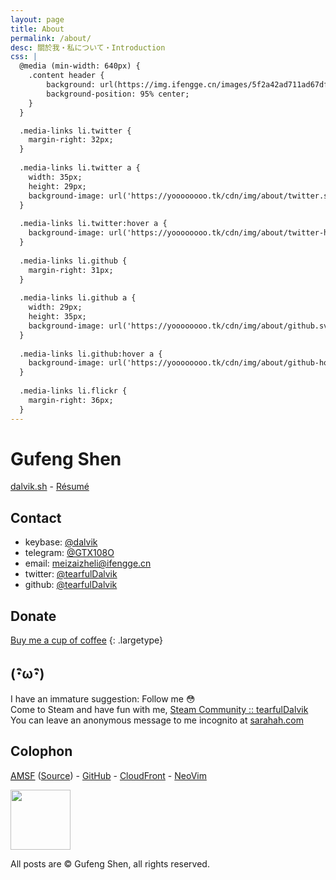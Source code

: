 ```yaml
---
layout: page
title: About
permalink: /about/
desc: 關於我・私について・Introduction
css: |
  @media (min-width: 640px) {
    .content header {
        background: url(https://img.ifengge.cn/images/5f2a42ad711ad67df4597346862a3bfb.png) no-repeat;
        background-position: 95% center;
    }
  }

  .media-links li.twitter {
    margin-right: 32px;
  }
  
  .media-links li.twitter a {
    width: 35px;
    height: 29px;
    background-image: url('https://yoooooooo.tk/cdn/img/about/twitter.svg');
  }
  
  .media-links li.twitter:hover a {
    background-image: url('https://yoooooooo.tk/cdn/img/about/twitter-hover.svg');
  }
  
  .media-links li.github {
    margin-right: 31px;
  }
  
  .media-links li.github a {
    width: 29px;
    height: 35px;
    background-image: url('https://yoooooooo.tk/cdn/img/about/github.svg');
  }
  
  .media-links li.github:hover a {
    background-image: url('https://yoooooooo.tk/cdn/img/about/github-hover.svg');
  }
  
  .media-links li.flickr {
    margin-right: 36px;
  }
---
```


# Gufeng Shen

[dalvik.sh](https://dalvik.sh/) - [Résumé](https://go.ifengge.cn/resume)

## Contact

- keybase: [@dalvik](https://keybase.io/dalvik/)
- telegram: [@GTX108O](https://t.me/GTX108O)
- email: [meizaizheli@ifengge.cn](mailto:meizaizheli@ifengge.cn)
- twitter: [@tearfulDalvik](https://twitter.com/tearfulDalvik)
- github: [@tearfulDalvik](https://github.com/tearfulDalvik)

## Donate

[Buy me a cup of coffee](https://sponsor.ifengge.cn/)
{: .largetype}

## (･ิω･ิ)

I have an immature suggestion: Follow me 😳  
Come to Steam and have fun with me, [Steam Community :: tearfulDalvik](http://steamcommunity.com/id/tearfuldalvik)  
You can leave an anonymous message to me incognito at [sarahah.com](https://tearfulDalvik.sarahah.com)

## Colophon

<p><a href="https://sparanoid.com/lab/amsf/"><abbr title="Almace Scaffolding">AMSF</abbr></a> (<a href="https://github.com/sparanoid/sparanoid.com">Source</a>) - <a href="https://github.com/">GitHub</a> - <a href="https://aws.amazon.com/cloudfront/">CloudFront</a> - <a href="https://neovim.io/">NeoVim</a></p>
<a href="https://www.vultr.com/?ref=7021079-3B"><img src="https://www.vultr.com/media/icon_onwhite.svg" style="width: 10vw;margin:0 !important;"></a>


All posts are © Gufeng Shen, all rights reserved.
